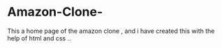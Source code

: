 # Amazon-Clone-
This a home page of the amazon clone , and i have created this with the help of html and css ..

